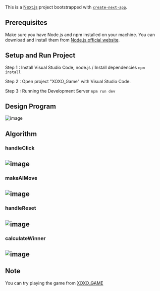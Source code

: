 This is a [Next.js](https://nextjs.org/) project bootstrapped with [`create-next-app`](https://github.com/vercel/next.js/tree/canary/packages/create-next-app).

## Prerequisites

Make sure you have Node.js and npm installed on your machine. You can download and install them from [Node.js official website](https://nodejs.org/).

## Setup and Run Project
Step 1 : Install Visual Studio Code, node.js / Install dependencies ``` npm install ```

Step 2 : Open project "XOXO_Game" with Visual Studio Code.

Step 3 : Running the Development Server ``` npm run dev ```

## Design Program
![image](https://imgur.com/olHg48q.jpg)

## Algorithm
### handleClick
![image](https://imgur.com/iyyvXqw.jpg)
---
### makeAIMove
![image](https://imgur.com/fNSCMO9.jpg)
---
### handleReset
![image](https://imgur.com/xo3Txqx.jpg)
---
### calculateWinner
![image](https://imgur.com/uOABbD8.jpg)
---

## Note
You can try playing the game from [XOXO_GAME](https://xoxo-game-snowy.vercel.app/)
